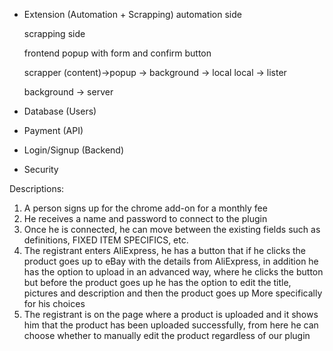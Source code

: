 - Extension (Automation + Scrapping)
    automation side

    scrapping side

    frontend
        popup with form and confirm button
    
    
    scrapper (content)->popup -> background -> local
    local -> lister

    background -> server

- Database (Users)
- Payment (API)
- Login/Signup (Backend)
- Security 


Descriptions:
1. A person signs up for the chrome add-on for a monthly fee
2. He receives a name and password to connect to the plugin
3. Once he is connected, he can move between the existing fields such as definitions, FIXED ITEM SPECIFICS, etc.
4. The registrant enters AliExpress, he has a button that if he clicks the product goes up to eBay with the details from AliExpress, in addition he has the option to upload in an advanced way, where he clicks the button but before the product goes up he has the option to edit the title, pictures and description and then the product goes up More specifically for his choices
5. The registrant is on the page where a product is uploaded and it shows him that the product has been uploaded successfully, from here he can choose whether to manually edit the product regardless of our plugin



